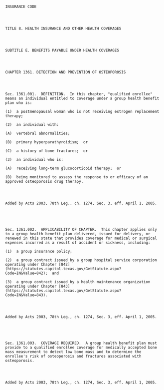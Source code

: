 ﻿
    
    
    	
    					
    
    
    INSURANCE CODE
    
      
    
    
    TITLE 8. HEALTH INSURANCE AND OTHER HEALTH COVERAGES
    
      
    
    
    SUBTITLE E. BENEFITS PAYABLE UNDER HEALTH COVERAGES
    
      
    
    
    CHAPTER 1361. DETECTION AND PREVENTION OF OSTEOPOROSIS
    
      
    
    
    Sec. 1361.001.  DEFINITION.  In this chapter, "qualified enrollee" means an individual entitled to coverage under a group health benefit plan who is:
    
    (1)  a postmenopausal woman who is not receiving estrogen replacement therapy;
    
    (2)  an individual with:
    
    (A)  vertebral abnormalities;
    
    (B)  primary hyperparathyroidism;  or
    
    (C)  a history of bone fractures;  or
    
    (3)  an individual who is:
    
    (A)  receiving long-term glucocorticoid therapy;  or
    
    (B)  being monitored to assess the response to or efficacy of an approved osteoporosis drug therapy.
    
    
    
    
    Added by Acts 2003, 78th Leg., ch. 1274, Sec. 3, eff. April 1, 2005.
    
    
    
    
    
    Sec. 1361.002.  APPLICABILITY OF CHAPTER.  This chapter applies only to a group health benefit plan delivered, issued for delivery, or renewed in this state that provides coverage for medical or surgical expenses incurred as a result of accident or sickness, including:
    
    (1)  a group insurance policy;
    
    (2)  a group contract issued by a group hospital service corporation operating under Chapter [842](https://statutes.capitol.texas.gov/GetStatute.aspx?Code=IN&Value=842);  and
    
    (3)  a group contract issued by a health maintenance organization operating under Chapter [843](https://statutes.capitol.texas.gov/GetStatute.aspx?Code=IN&Value=843).
    
    
    
    
    Added by Acts 2003, 78th Leg., ch. 1274, Sec. 3, eff. April 1, 2005.
    
    
    
    
    
    Sec. 1361.003.  COVERAGE REQUIRED.  A group health benefit plan must provide to a qualified enrollee coverage for medically accepted bone mass measurement to detect low bone mass and to determine the enrollee's risk of osteoporosis and fractures associated with osteoporosis.
    
    
    
    
    Added by Acts 2003, 78th Leg., ch. 1274, Sec. 3, eff. April 1, 2005.
    
    
    
    
    				
